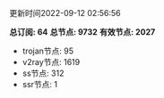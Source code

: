 更新时间2022-09-12 02:56:56

**总订阅: 64**
**总节点: 9732**
**有效节点: 2027**
- trojan节点: 95
- v2ray节点: 1619
- ss节点: 312
- ssr节点: 1
